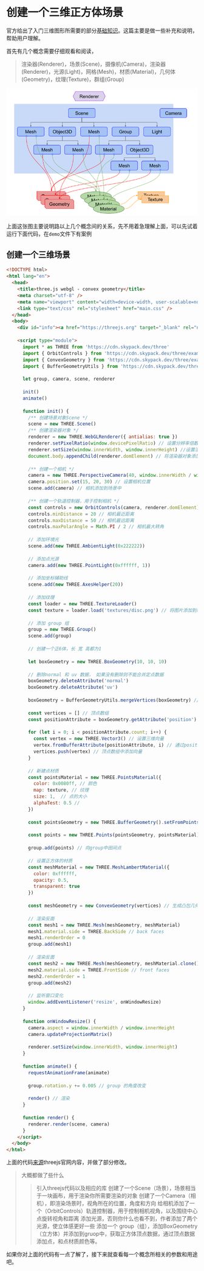 # 创建一个三维正方体场景

官方给出了入门三维图形所需要的部分[基础知识](https://threejsfundamentals.org/threejs/lessons/zh_cn/threejs-fundamentals.html)。这篇主要是做一些补充和说明，帮助用户理解。

首先有几个概念需要仔细观看和阅读，

> 渲染器(Renderer)，场景(Scene)，摄像机(Camera)，渲染器(Renderer)，光源(Light)，网格(Mesh)，材质(Material)，几何体(Geometry)，纹理(Texture)，群组(Group)

![](images/threejs-structure.png)

上面这张图主要说明路以上几个概念间的关系，先不用着急理解上面，可以先试着运行下面代码，在`demo`文件下有案例

## 创建一个三维场景

```html
<!DOCTYPE html>
<html lang="en">
  <head>
    <title>three.js webgl - convex geometry</title>
    <meta charset="utf-8" />
    <meta name="viewport" content="width=device-width, user-scalable=no, minimum-scale=1.0, maximum-scale=1.0" />
    <link type="text/css" rel="stylesheet" href="main.css" />
  </head>
  <body>
    <div id="info"><a href="https://threejs.org" target="_blank" rel="noopener">three.js</a> - convex geometry</div>

    <script type="module">
      import * as THREE from 'https://cdn.skypack.dev/three'
      import { OrbitControls } from 'https://cdn.skypack.dev/three/examples/jsm/controls/OrbitControls.js'
      import { ConvexGeometry } from 'https://cdn.skypack.dev/three/examples/jsm/geometries/ConvexGeometry.js'
      import { BufferGeometryUtils } from 'https://cdn.skypack.dev/three/examples/jsm/utils/BufferGeometryUtils.js'

      let group, camera, scene, renderer

      init()
      animate()

      function init() {
        /** 创建场景对象Scene */
        scene = new THREE.Scene()
        /** 创建渲染器对象 */
        renderer = new THREE.WebGLRenderer({ antialias: true })
        renderer.setPixelRatio(window.devicePixelRatio) // 设置分辨率倍数（手机和普通显示器像素密度比）
        renderer.setSize(window.innerWidth, window.innerHeight) //设置渲染区域尺寸
        document.body.appendChild(renderer.domElement) // 将渲染器对象添加到body接点

        /** 创建一个相机 */
        camera = new THREE.PerspectiveCamera(40, window.innerWidth / window.innerHeight, 1, 1000) // 分别是视野范围，画布的宽高比，近平面和远平面
        camera.position.set(15, 20, 30) // 设置相机位置
        scene.add(camera) // 相机添加到场景中

        /** 创建一个轨道控制器，用于控制相机 */
        const controls = new OrbitControls(camera, renderer.domElement) // 传入需要相机和渲染对象
        controls.minDistance = 20 // 相机最近距离
        controls.maxDistance = 50 // 相机最远距离
        controls.maxPolarAngle = Math.PI / 2 // 相机最大转角

        // 添加环境光
        scene.add(new THREE.AmbientLight(0x222222))

        // 添加点光源
        camera.add(new THREE.PointLight(0xffffff, 1))

        // 添加坐标辅助线
        scene.add(new THREE.AxesHelper(20))

        // 添加纹理
        const loader = new THREE.TextureLoader()
        const texture = loader.load('textures/disc.png') // 将图片添加到纹理

        // 添加 group 组
        group = new THREE.Group() 
        scene.add(group)

        // 创建一个正6体，长 宽 高都为1

        let boxGeometry = new THREE.BoxGeometry(10, 10, 10)

        // 删除normal 和 uv 数据， 如果没有删除则不能合并定点数据
        boxGeometry.deleteAttribute('normal')
        boxGeometry.deleteAttribute('uv')

        boxGeometry = BufferGeometryUtils.mergeVertices(boxGeometry) //其顶点合并了所有相似的顶点属性

        const vertices = [] // 顶点数组
        const positionAttribute = boxGeometry.getAttribute('position') // 获取顶点数据

        for (let i = 0; i < positionAttribute.count; i++) {
          const vertex = new THREE.Vector3() // 设置三维向量
          vertex.fromBufferAttribute(positionAttribute, i) // 通过positionAttribute设置顶点向量
          vertices.push(vertex) // 顶点数组中添加向量
        }

        // 新建点材质
        const pointsMaterial = new THREE.PointsMaterial({
          color: 0x0080ff, // 颜色
          map: texture, // 纹理
          size: 1,  // 点的大小
          alphaTest: 0.5 //
        })

        const pointsGeometry = new THREE.BufferGeometry().setFromPoints(vertices) // 通过点队列设置该 BufferGeometry 的 attribute

        const points = new THREE.Points(pointsGeometry, pointsMaterial) // 生成蓝色的小点

        group.add(points) // 向group中田间点

        // 设置正方体的材质
        const meshMaterial = new THREE.MeshLambertMaterial({
          color: 0xffffff,
          opacity: 0.5,
          transparent: true
        })

        const meshGeometry = new ConvexGeometry(vertices) // 生成凸包几何体

        // 渲染反面
        const mesh1 = new THREE.Mesh(meshGeometry, meshMaterial)
        mesh1.material.side = THREE.BackSide // back faces
        mesh1.renderOrder = 0
        group.add(mesh1)

        // 渲染反面
        const mesh2 = new THREE.Mesh(meshGeometry, meshMaterial.clone())
        mesh2.material.side = THREE.FrontSide // front faces
        mesh2.renderOrder = 1
        group.add(mesh2)

        // 监听窗口变化
        window.addEventListener('resize', onWindowResize)
      }

      function onWindowResize() {
        camera.aspect = window.innerWidth / window.innerHeight
        camera.updateProjectionMatrix()

        renderer.setSize(window.innerWidth, window.innerHeight)
      }

      function animate() {
        requestAnimationFrame(animate) 

        group.rotation.y += 0.005 // group 的角度改变

        render() // 渲染
      }

      function render() {
        renderer.render(scene, camera)
      }
    </script>
  </body>
</html>
```


上面的代码[来源](https://threejs.org/examples/#webgl_geometry_convex)threejs官网内容，并做了部分修改。


> 大概都做了些什么
>> 引入threejs代码以及相应的库
>> 创建了一个Scene（场景），场景相当于一块画布，用于渲染你所需要渲染的对象
>> 创建了一个Camera（相机），即渲染场景时，视角所在的位置，角度和方向
>> 给相机添加了一个（OrbitControls）轨道控制器，用于控制相机视角，以及围绕中心点旋转视角和距离
>> 添加光源，否则你什么也看不到，作者添加了两个光源，使立体感更好一些
>> 添加一个 group（组），添加BoxGeometry（立方体）并添加到gruop中，获取正方体顶点数据，通过顶点数据添加点，和点材质颜色等。


如果你对上面的代码有一点了解了，接下来就查看每一个概念所相关的参数和用途吧。

